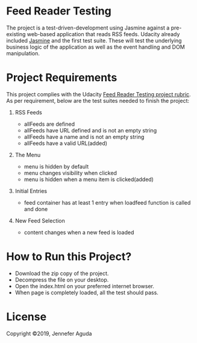 # Feed Reader Testing

The project is a test-driven-development using Jasmine against a pre-existing web-based application that reads RSS feeds. Udacity already included [Jasmine](http://jasmine.github.io/) and the first test suite. These will test the underlying business logic of the application as well as the event handling and DOM manipulation.

# Project Requirements

This project complies with the Udacity [Feed Reader Testing project rubric](https://review.udacity.com/#!/rubrics/18/view). As per requirement, below are the test suites needed to finish the project:

1. RSS Feeds
    * allFeeds are defined
    * allFeeds have URL defined and is not an empty string
    * allFeeds have a name and is not an empty string
    * allFeeds have a valid URL(added)


2. The Menu
    * menu is hidden by default
    * menu changes visibility when clicked
    * menu is hidden when a menu item is clicked(added)

    
3. Initial Entries
    * feed container has at least 1 entry when loadfeed function is called and done 


4. New Feed Selection
    * content changes when a new feed is loaded


# How to Run this Project?

* Download the zip copy of the project.
* Decompress the file on your desktop.
* Open the index.html on your preferred internet browser.
* When page is completely loaded, all the test should pass.


# License

Copyright ©2019, Jennefer Aguda